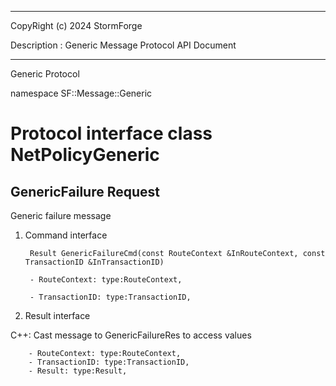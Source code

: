﻿***
 
 CopyRight (c) 2024 StormForge
 
 Description : Generic Message Protocol API Document

***



Generic Protocol

namespace SF::Message::Generic


# Protocol interface class NetPolicyGeneric
## GenericFailure Request
Generic failure message

1. Command interface

        Result GenericFailureCmd(const RouteContext &InRouteContext, const TransactionID &InTransactionID)

		- RouteContext: type:RouteContext, 

		- TransactionID: type:TransactionID, 

2. Result interface

C++: Cast message to GenericFailureRes to access values


		- RouteContext: type:RouteContext, 
		- TransactionID: type:TransactionID, 
		- Result: type:Result, 








